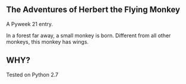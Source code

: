 The Adventures of Herbert the Flying Monkey
-------------------------------------------
A Pyweek 21 entry.

In a forest far away, a small monkey is born.
Different from all other monkeys, this monkey has wings.

## WHY?


Tested on Python 2.7